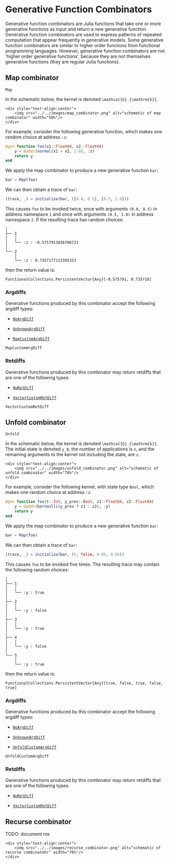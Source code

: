 # Generative Function Combinators

Generative function combinators are Julia functions that take one or more generative functions as input and return a new generative function.
Generative function combinators are used to express patterns of repeated computation that appear frequently in generative models.
Some generative function combinators are similar to higher order functions from functional programming languages.
However, generative function combinators are not 'higher order generative functions', because they are not themselves generative functions (they are regular Julia functions).

## Map combinator

```@docs
Map
```

In the schematic below, the kernel is denoted ``\mathcal{G}_{\mathrm{k}}``.
```@raw html
<div style="text-align:center">
    <img src="../../images/map_combinator.png" alt="schematic of map combinator" width="50%"/>
</div>
```

For example, consider the following generative function, which makes one random choice at address `:z`:
```julia
@gen function foo(x1::Float64, x2::Float64)
    y = @addr(normal(x1 + x2, 1.0), :z)
    return y
end
```
We apply the map combinator to produce a new generative function `bar`:
```julia
bar = Map(foo)
```
We can then obtain a trace of `bar`:
```julia
(trace, _) = initialize(bar, ([0.0, 0.5], [0.5, 1.0]))
```
This causes `foo` to be invoked twice, once with arguments `(0.0, 0.5)` in address namespace `1` and once with arguments `(0.5, 1.0)` in address namespace `2`.
If the resulting trace has random choices:
```
│
├── 1
│   │
│   └── :z : -0.5757913836706721
│
└── 2
    │
    └── :z : 0.7357177113395333
```
then the return value is:
```
FunctionalCollections.PersistentVector{Any}[-0.575791, 0.735718]
```

### Argdiffs

Generative functions produced by this combinator accept the following argdiff types:

- [`NoArgDiff`](@ref)

- [`UnknownArgDiff`](@ref)

- [`MapCustomArgDiff`](@ref)

```@docs
MapCustomArgDiff
```

### Retdiffs

Generative functions produced by this combinator may return retdiffs that are one of the following types:

- [`NoRetDiff`](@ref)

- [`VectorCustomRetDiff`](@ref)

```@docs
VectorCustomRetDiff
```



## Unfold combinator

```@docs
Unfold
```

In the schematic below, the kernel is denoted ``\mathcal{G}_{\mathrm{k}}``.
The initial state is denoted ``y_0``, the number of applications is ``n``, and the remaining arguments to the kernel not including the state, are ``z``.
```@raw html
<div style="text-align:center">
    <img src="../../images/unfold_combinator.png" alt="schematic of unfold combinator" width="70%"/>
</div>
```

For example, consider the following kernel, with state type `Bool`, which makes one random choice at address `:z`:
```julia
@gen function foo(t::Int, y_prev::Bool, z1::Float64, z2::Float64)
    y = @addr(bernoulli(y_prev ? z1 : z2), :y)
    return y
end
```
We apply the map combinator to produce a new generative function `bar`:
```julia
bar = Map(foo)
```
We can then obtain a trace of `bar`:
```julia
(trace, _) = initialize(bar, (5, false, 0.05, 0.95))
```
This causes `foo` to be invoked five times.
The resulting trace may contain the following random choices:
```
│
├── 1
│   │
│   └── :y : true
│
├── 2
│   │
│   └── :y : false
│
├── 3
│   │
│   └── :y : true
│
├── 4
│   │
│   └── :y : false
│
└── 5
    │
    └── :y : true

```
then the return value is:
```
FunctionalCollections.PersistentVector{Any}[true, false, true, false, true]
```

### Argdiffs

Generative functions produced by this combinator accept the following argdiff types:

- [`NoArgDiff`](@ref)

- [`UnknownArgDiff`](@ref)

- [`UnfoldCustomArgDiff`](@ref)

```@docs
UnfoldCustomArgDiff
```

### Retdiffs

Generative functions produced by this combinator may return retdiffs that are one of the following types:

- [`NoRetDiff`](@ref)

- [`VectorCustomRetDiff`](@ref)


## Recurse combinator

TODO: document me

```@raw html
<div style="text-align:center">
    <img src="../../images/recurse_combinator.png" alt="schematic of recurse combinatokr" width="70%"/>
</div>
```

